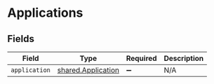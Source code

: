 # Applications


## Fields

| Field                                                    | Type                                                     | Required                                                 | Description                                              |
| -------------------------------------------------------- | -------------------------------------------------------- | -------------------------------------------------------- | -------------------------------------------------------- |
| `application`                                            | [shared.Application](../../models/shared/application.md) | :heavy_minus_sign:                                       | N/A                                                      |